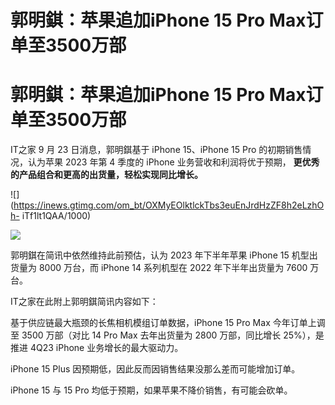 # 郭明錤：苹果追加iPhone 15 Pro Max订单至3500万部

# 郭明錤：苹果追加iPhone 15 Pro Max订单至3500万部

IT之家 9 月 23 日消息，郭明錤基于 iPhone 15、iPhone 15 Pro 的初期销售情况，认为苹果 2023 年第 4 季度的
iPhone 业务营收和利润将优于预期， **更优秀的产品组合和更高的出货量，轻松实现同比增长。**

![](https://inews.gtimg.com/om_bt/OXMyEOlktlckTbs3euEnJrdHzZF8h2eLzhOh-
iTf1lt1QAA/1000)

![](https://inews.gtimg.com/om_bt/OUTY4lbyJ6BxsuMTJxFd_KKz9-3FIv5u7APhkJ6keG8m8AA/1000)

郭明錤在简讯中依然维持此前预估，认为 2023 年下半年苹果 iPhone 15 机型出货量为 8000 万台，而 iPhone 14 系列机型在 2022
年下半年出货量为 7600 万台。

IT之家在此附上郭明錤简讯内容如下：

基于供应链最大瓶颈的长焦相机模组订单数据，iPhone 15 Pro Max 今年订单上调至 3500 万部（对比 14 Pro Max 去年出货量为
2800 万部，同比增长 25%），是推进 4Q23 iPhone 业务增长的最大驱动力。

iPhone 15 Plus 因预期低，因此反而因销售结果没那么差而可能增加订单。

iPhone 15 与 15 Pro 均低于预期，如果苹果不降价销售，有可能会砍单。

